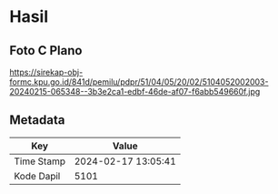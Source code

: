 # Hasil

## Foto C Plano

https://sirekap-obj-formc.kpu.go.id/841d/pemilu/pdpr/51/04/05/20/02/5104052002003-20240215-065348--3b3e2ca1-edbf-46de-af07-f6abb549660f.jpg


## Metadata

| Key        | Value               |
| ---------- | ------------------- |
| Time Stamp | 2024-02-17 13:05:41 |
| Kode Dapil | 5101                |



